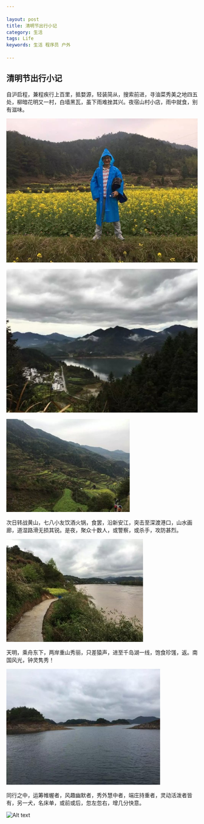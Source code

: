 ```yaml
---

layout: post
title: 清明节出行小记
category: 生活
tags: Life
keywords: 生活 程序员 户外

---
```


## 清明节出行小记 ##

自沪启程，兼程疾行上百里，抵婺源，轻装简从，搜索前进，寻油菜秀美之地四五处，柳暗花明又一村，白墙黑瓦，虽下雨难挫其兴。夜宿山村小店，雨中就食，别有滋味。

![Alt text](/public/upload/life/wuyuan_1.jpg)

![Alt text](/public/upload/life/wuyuan_2.jpg)

![Alt text](/public/upload/life/wuyuan_3.jpg)

次日转战黄山，七八小友饮酒火锅，食罢，沿新安江，突击至深渡港口，山水画廊，道湿路滑无损其锐。是夜，聚众十数人，或警察，或杀手，攻防甚烈。

![Alt text](/public/upload/life/wuyuan_4.jpg)

天明，乘舟东下，两岸重山秀丽，只差猿声，进至千岛湖一线，饱食珍馐，返。南国风光，钟灵隽秀！

![Alt text](/public/upload/life/wuyuan_5.jpg)

同行之中，运筹帷幄者，风趣幽默者，秀外慧中者，端庄持重者，灵动活泼者皆有，另一犬，名床单，或前或后，忽左忽右，增几分快意。

![Alt text](/public/upload/life/wuyuan_6.jpg)


